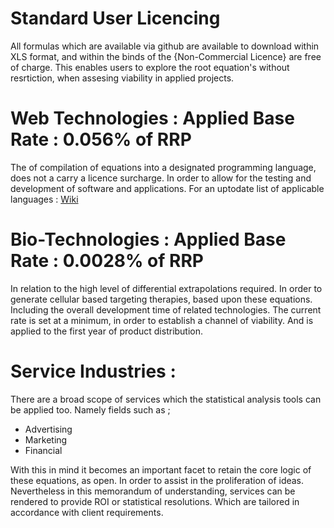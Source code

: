 # Standard User Licencing

All formulas which are available via github are available to download within XLS format, and within the binds of the {Non-Commercial Licence} are free of charge. 
This enables users to explore the root equation's without resrtiction, when assesing viability in applied projects.  

# Web Technologies : Applied Base Rate : 0.056% of RRP

The of compilation of equations into a designated programming language, does not a carry a licence surcharge. In order to allow for the testing and development of software and applications. For an uptodate list of applicable languages : [Wiki](https://en.wikipedia.org/wiki/List_of_programming_languages)

# Bio-Technologies : Applied Base Rate : 0.0028% of RRP

In relation to the high level of differential extrapolations required. In order to generate cellular based targeting therapies, based upon these equations. Including the overall development time of related technologies. The current rate is set at a minimum, in order to establish a channel of viability. And is applied to the first year of product distribution. 

# Service Industries :

There are a broad scope of services which the statistical analysis tools can be applied too. Namely fields such as ; 

* Advertising
* Marketing 
* Financial

With this in mind it becomes an important facet to retain the core logic of these equations, as open. In order to assist in the proliferation of ideas. Nevertheless in this memorandum of understanding, services can be rendered to provide ROI or statistical resolutions. Which are tailored in accordance with client requirements. 
